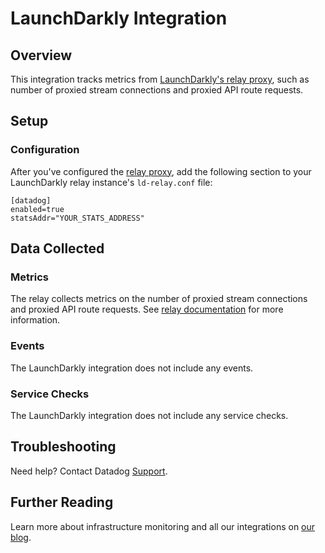 # LaunchDarkly Integration

## Overview

This integration tracks metrics from [LaunchDarkly's relay proxy][1], such as number of proxied stream connections and proxied API route requests.

## Setup

### Configuration

After you've configured the [relay proxy][2], add the following section to your LaunchDarkly relay instance's `ld-relay.conf` file:

```
[datadog]
enabled=true
statsAddr="YOUR_STATS_ADDRESS"
```

## Data Collected

### Metrics

The relay collects metrics on the number of proxied stream connections and proxied API route requests. See [relay documentation][3] for more information.

### Events

The LaunchDarkly integration does not include any events.

### Service Checks

The LaunchDarkly integration does not include any service checks.

## Troubleshooting

Need help? Contact Datadog [Support][4].

## Further Reading

Learn more about infrastructure monitoring and all our integrations on [our blog][5].

[1]: https://docs.launchdarkly.com/docs/the-relay-proxy
[2]: https://github.com/launchdarkly/ld-relay#quick-setup
[3]: https://github.com/launchdarkly/ld-relay#exporting-metrics-and-traces
[4]: https://docs.datadoghq.com/help/
[5]: https://www.datadoghq.com/blog/

